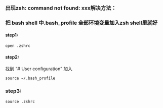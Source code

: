 ### 出现zsh: command not found: xxx解决方法：
### 把 bash shell 中.bash_profile 全部环境变量加入zsh shell里就好

#### step1:
```
open .zshrc
```
#### step2:
找到 “# User configuration”
加入
```
source ~/.bash_profile
```

### step3:
```
source .zshrc
```

